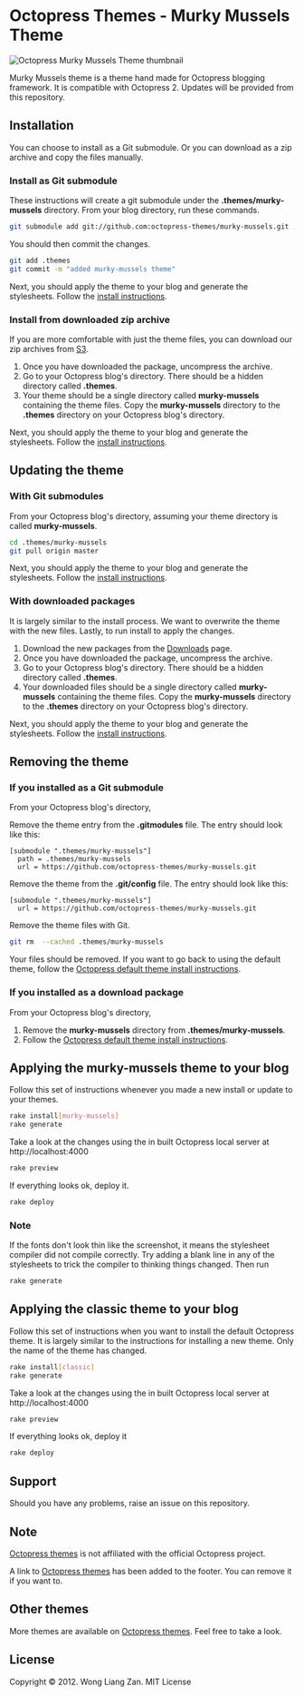 # Octopress Themes - Murky Mussels Theme

![Octopress Murky Mussels Theme thumbnail](https://s3.amazonaws.com/static.octopressthemes.com/thumbnails/murky-mussels-thumbnail.png)

Murky Mussels theme is a theme hand made for Octopress blogging framework. It is compatible with Octopress 2. Updates will be provided from this repository.

## Installation

You can choose to install as a Git submodule. Or you can download as a zip archive and copy the files manually.

### Install as Git submodule

These instructions will create a git submodule under the __.themes/murky-mussels__ directory. From your blog directory, run these commands.

``` sh
git submodule add git://github.com:octopress-themes/murky-mussels.git .themes/murky-mussels
```

You should then commit the changes.

``` sh
git add .themes
git commit -m "added murky-mussels theme"
```

Next, you should apply the theme to your blog and generate the stylesheets. Follow the [install instructions](#applying-the-murky-mussels-theme-to-your-blog).

### Install from downloaded zip archive

If you are more comfortable with just the theme files, you can download our zip archives from [S3](https://s3.amazonaws.com/static.octopressthemes.com/murky-mussels-v0.1.2.zip).

1. Once you have downloaded the package, uncompress the archive.
2. Go to your Octopress blog's directory. There should be a hidden directory called __.themes__.
3. Your theme should be a single directory called __murky-mussels__ containing the theme files. Copy the __murky-mussels__ directory to the __.themes__ directory on your Octopress blog's directory.

Next, you should apply the theme to your blog and generate the stylesheets. Follow the [install instructions](#applying-the-murky-mussels-theme-to-your-blog).

## Updating the theme

### With Git submodules

From your Octopress blog's directory, assuming your theme directory is called __murky-mussels__.

``` sh
cd .themes/murky-mussels
git pull origin master
```

Next, you should apply the theme to your blog and generate the stylesheets. Follow the [install instructions](#applying-the-murky-mussels-theme-to-your-blog).

### With downloaded packages

It is largely similar to the install process. We want to overwrite the theme with the new files. Lastly, to run install to apply the changes.

1. Download the new packages from the [Downloads](https://github.com/octopress-themes/murky-mussels/downloads) page.
2. Once you have downloaded the package, uncompress the archive.
3. Go to your Octopress blog's directory. There should be a hidden directory called __.themes__.
4. Your downloaded files should be a single directory called __murky-mussels__ containing the theme files. Copy the __murky-mussels__ directory to the __.themes__ directory on your Octopress blog's directory.

Next, you should apply the theme to your blog and generate the stylesheets. Follow the [install instructions](#applying-the-murky-mussels-theme-to-your-blog).

## Removing the theme

### If you installed as a Git submodule

From your Octopress blog's directory,

Remove the theme entry from the __.gitmodules__ file. The entry should look like this:
```
[submodule ".themes/murky-mussels"]
  path = .themes/murky-mussels
  url = https://github.com/octopress-themes/murky-mussels.git
```

Remove the theme from the __.git/config__ file. The entry should look like this:
```
[submodule ".themes/murky-mussels"]
  url = https://github.com/octopress-themes/murky-mussels.git
```

Remove the theme files with Git.
``` sh
git rm  --cached .themes/murky-mussels
```

Your files should be removed. If you want to go back to using the default theme, follow the [Octopress default theme install instructions](#applying-the-murky-mussels-theme-to-your-blog).

### If you installed as a download package

From your Octopress blog's directory,

1. Remove the __murky-mussels__ directory from __.themes/murky-mussels__.
2. Follow the [Octopress default theme install instructions](#applying-the-murky-musselstheme-to-your-blog).

## Applying the murky-mussels theme to your blog

Follow this set of instructions whenever you made a new install or update to your themes.

``` sh
rake install[murky-mussels]
rake generate
```

Take a look at the changes using the in built Octopress local server at http://localhost:4000

``` sh
rake preview
```

If everything looks ok, deploy it.

``` sh
rake deploy
```

### Note

If the fonts don't look thin like the screenshot, it means the stylesheet compiler did not compile correctly. Try adding a blank line in any of the stylesheets to trick the compiler to thinking things changed. Then run

``` sh
rake generate
```

## Applying the classic theme to your blog

Follow this set of instructions when you want to install the default Octopress theme. It is largely similar to the instructions for installing a new theme. Only the name of the theme has changed.

``` sh
rake install[classic]
rake generate
```

Take a look at the changes using the in built Octopress local server at http://localhost:4000

``` sh
rake preview
```

If everything looks ok, deploy it

``` sh
rake deploy
```

## Support

Should you have any problems, raise an issue on this repository.

## Note

[Octopress themes](http://octopressthemes.com) is not affiliated with the official Octopress project.

A link to [Octopress themes](http://octopressthemes.com) has been added to the footer. You can remove it if you want to.

## Other themes

More themes are available on [Octopress themes](http://octopressthemes.com). Feel free to take a look.

## License

Copyright &copy; 2012. Wong Liang Zan. MIT License
